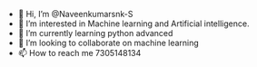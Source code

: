 - 👋 Hi, I’m @Naveenkumarsnk-S
- 👀 I’m interested in Machine learning and Artificial intelligence.
- 🌱 I’m currently learning python advanced
- 💞️ I’m looking to collaborate on machine learning 
- 📫 How to reach me 7305148134

<!---
Naveenkumarsnk-S/Naveenkumarsnk-S is a ✨ special ✨ repository because its `README.md` (this file) appears on your GitHub profile.
You can click the Preview link to take a look at your changes.
--->
